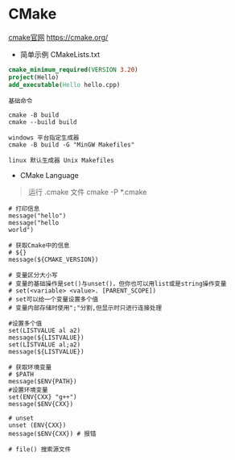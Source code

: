 # CMake

[cmake官网](https://cmake.org/)  https://cmake.org/

- 简单示例 CMakeLists.txt

``` cmake 
cmake_minimum_required(VERSION 3.20)
project(Hello)
add_executable(Hello hello.cpp)
```

``` 
基础命令

cmake -B build
cmake --build build

windows 平台指定生成器
cmake -B build -G "MinGW Makefiles"

linux 默认生成器 Unix Makefiles

```

- CMake Language

> 运行 .cmake 文件 cmake -P *.cmake

``` 
# 打印信息
message("hello")
message("hello
world")

# 获取Cmake中的信息
# ${}
message(${CMAKE_VERSION})

# 变量区分大小写
# 变量的基础操作是set()与unset()，但你也可以用list或是string操作变量
# set(<variable> <value>. [PARENT_SCOPE])
# set可以给一个变量设置多个值 
# 变量内部存储时使用";"分割,但显示时只进行连接处理

#设置多个值 
set(LISTVALUE al a2) 
message(${LISTVALUE}) 
set(LISTVALUE al;a2) 
message(${LISTVALUE})

# 获取环境变量
# $PATH
message($ENV{PATH})
#设置环境变量
set(ENV{CXX} "g++") 
message($ENV{CXX})

# unset 
unset (ENV{CXX}) 
message($ENV{CXX}) # 报错

# file() 搜索源文件

```




